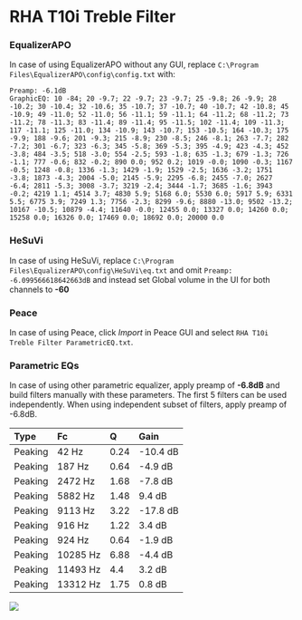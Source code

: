 # RHA T10i Treble Filter

### EqualizerAPO
In case of using EqualizerAPO without any GUI, replace `C:\Program Files\EqualizerAPO\config\config.txt`
with:
```
Preamp: -6.1dB
GraphicEQ: 10 -84; 20 -9.7; 22 -9.7; 23 -9.7; 25 -9.8; 26 -9.9; 28 -10.2; 30 -10.4; 32 -10.6; 35 -10.7; 37 -10.7; 40 -10.7; 42 -10.8; 45 -10.9; 49 -11.0; 52 -11.0; 56 -11.1; 59 -11.1; 64 -11.2; 68 -11.2; 73 -11.2; 78 -11.3; 83 -11.4; 89 -11.4; 95 -11.5; 102 -11.4; 109 -11.3; 117 -11.1; 125 -11.0; 134 -10.9; 143 -10.7; 153 -10.5; 164 -10.3; 175 -9.9; 188 -9.6; 201 -9.3; 215 -8.9; 230 -8.5; 246 -8.1; 263 -7.7; 282 -7.2; 301 -6.7; 323 -6.3; 345 -5.8; 369 -5.3; 395 -4.9; 423 -4.3; 452 -3.8; 484 -3.5; 518 -3.0; 554 -2.5; 593 -1.8; 635 -1.3; 679 -1.3; 726 -1.1; 777 -0.6; 832 -0.2; 890 0.0; 952 0.2; 1019 -0.0; 1090 -0.3; 1167 -0.5; 1248 -0.8; 1336 -1.3; 1429 -1.9; 1529 -2.5; 1636 -3.2; 1751 -3.8; 1873 -4.3; 2004 -5.0; 2145 -5.9; 2295 -6.8; 2455 -7.0; 2627 -6.4; 2811 -5.3; 3008 -3.7; 3219 -2.4; 3444 -1.7; 3685 -1.6; 3943 -0.2; 4219 1.1; 4514 3.7; 4830 5.9; 5168 6.0; 5530 6.0; 5917 5.9; 6331 5.5; 6775 3.9; 7249 1.3; 7756 -2.3; 8299 -9.6; 8880 -13.0; 9502 -13.2; 10167 -10.5; 10879 -4.4; 11640 -0.0; 12455 0.0; 13327 0.0; 14260 0.0; 15258 0.0; 16326 0.0; 17469 0.0; 18692 0.0; 20000 0.0
```

### HeSuVi
In case of using HeSuVi, replace `C:\Program Files\EqualizerAPO\config\HeSuVi\eq.txt` and omit `Preamp:
-6.099566618642663dB` and instead set Global volume in the UI for both channels to **-60**

### Peace
In case of using Peace, click *Import* in Peace GUI and select `RHA T10i Treble Filter ParametricEQ.txt`.

### Parametric EQs
In case of using other parametric equalizer, apply preamp of **-6.8dB** and build filters manually
with these parameters. The first 5 filters can be used independently.
When using independent subset of filters, apply preamp of -6.8dB.

| Type    | Fc       |    Q | Gain     |
|:--------|:---------|:-----|:---------|
| Peaking | 42 Hz    | 0.24 | -10.4 dB |
| Peaking | 187 Hz   | 0.64 | -4.9 dB  |
| Peaking | 2472 Hz  | 1.68 | -7.8 dB  |
| Peaking | 5882 Hz  | 1.48 | 9.4 dB   |
| Peaking | 9113 Hz  | 3.22 | -17.8 dB |
| Peaking | 916 Hz   | 1.22 | 3.4 dB   |
| Peaking | 924 Hz   | 0.64 | -1.9 dB  |
| Peaking | 10285 Hz | 6.88 | -4.4 dB  |
| Peaking | 11493 Hz | 4.4  | 3.2 dB   |
| Peaking | 13312 Hz | 1.75 | 0.8 dB   |

![](https://raw.githubusercontent.com/jaakkopasanen/AutoEq/master/results/innerfidelity/sbaf-serious/RHA%20T10i%20Treble%20Filter/RHA%20T10i%20Treble%20Filter.png)